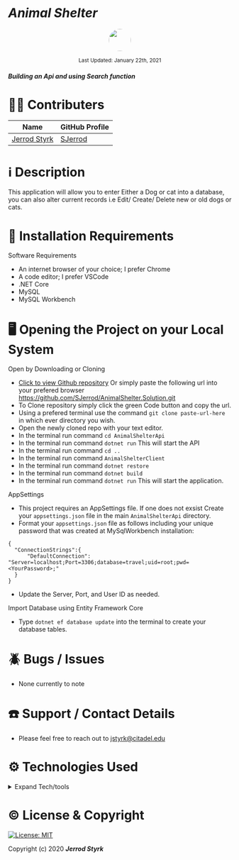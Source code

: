 # _Animal Shelter_

<p align="center">
    <a href="https://github.com/SJerrod">
        <img style="border-radius: 100%; height: 50px; width: auto" src="https://avatars1.githubusercontent.com/u/65928050?s=460&u=eae77ab164dde31ddbe95627ad67c5d7072ca033&v=4">
    </a>
</p>

<p align="center">
  <small>Last Updated: January 22th, 2021</small>
</p>

#### _Building an Api and using Search function_ 

# 🧑‍💻 Contributers

| Name | GitHub Profile |
|------|----------------|
|[Jerrod Styrk](https://www.linkedin.com/in/styrk-jerrodm/)|[SJerrod](https://github.com/SJerrod)|

# ℹ️ Description

This application will allow you to enter Either a Dog or cat into a database, you can also alter current records i.e Edit/ Create/ Delete new or old dogs or cats.

# 💾 Installation Requirements

Software Requirements
* An internet browser of your choice; I prefer Chrome
* A code editor; I prefer VSCode
* .NET Core
* MySQL
* MySQL Workbench

# 🖥️ Opening the Project on your Local System

Open by Downloading or Cloning
- [Click to view Github repository](https://github.com/SJerrod/AnimalShelter.Solution.git) Or simply paste the following url into your prefered browser https://github.com/SJerrod/AnimalShelter.Solution.git
- To Clone repository simply click the green Code button and copy the url.
- Using a prefered terminal use the command `git clone paste-url-here` in which ever directory you wish.
- Open the newly cloned repo with your text editor.
- In the terminal run command `cd AnimalShelterApi`
- In the terminal run command `dotnet run` This will start the API
- In the terminal run command `cd ..`
- In the terminal run command `AnimalShelterClient`
- In the terminal run command `dotnet restore`
- In the terminal run command `dotnet build`
- In the terminal run command `dotnet run` This will start the application.

AppSettings
* This project requires an AppSettings file. If one does not exsist Create your `appsettings.json` file in the main `AnimalShelterApi` directory.
* Format your `appsettings.json` file as follows including your unique password that was created at MySqlWorkbench installation:
```
{
  "ConnectionStrings":{
      "DefaultConnection": "Server=localhost;Port=3306;database=travel;uid=root;pwd=<YourPassword>;"
  }
}
```

* Update the Server, Port, and User ID as needed.

Import Database using Entity Framework Core
* Type `dotnet ef database update` into the terminal to create your database tables.


# 🪲 Bugs / Issues

* None currently to note

# ☎️ Support / Contact Details

* Please feel free to reach out to <jstyrk@citadel.edu>

# ⚙️ Technologies Used

<details>
  <summary>Expand Tech/tools</summary>

* [Bootstrap Components](https://getbootstrap.com/docs/3.3/components/)
* C#
* Razor
* Entity Framework Core
* MySql
* MySql Workbench

</details>

# ©️ License & Copyright

[![License: MIT](https://img.shields.io/badge/License-MIT-yellow.svg)](https://opensource.org/licenses/MIT)

Copyright (c) 2020 **_Jerrod Styrk_**